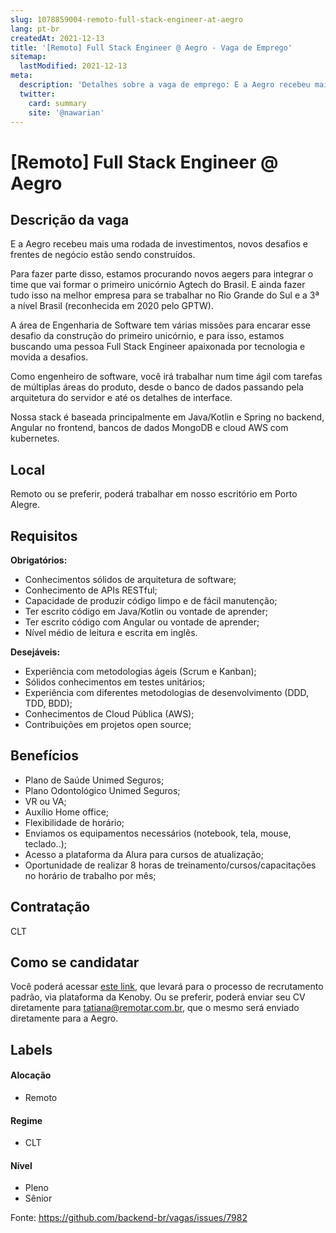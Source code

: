 ```yaml
---
slug: 1078859004-remoto-full-stack-engineer-at-aegro
lang: pt-br
createdAt: 2021-12-13
title: '[Remoto] Full Stack Engineer @ Aegro - Vaga de Emprego'
sitemap:
  lastModified: 2021-12-13
meta:
  description: 'Detalhes sobre a vaga de emprego: E a Aegro recebeu mais uma rodada de investimentos, novos desafios e frentes de negócio estão sendo construídos. Para fazer parte disso, estamos procurando novos aegers para integrar o time que vai formar o primeiro unicórnio Agtech do Brasil. E ainda fazer tudo isso na melhor empresa para se trabalhar no Rio Grande do Sul e a 3ª a nível Brasil (reconhecida em 2020 pelo GPTW). A área de Engenharia de Software tem várias missões para encarar esse desafio da construção do primeiro unicórnio, e para isso, estamos buscando uma pessoa Full Stack Engineer apaixonada por tecnologia e movida a desafios. Como engenheiro de software, você irá trabalhar num time ágil com tarefas de múltiplas áreas do produto, desde o banco de dados passando pela arquitetura do servidor e até os detalhes de interface. Nossa stack é baseada principalmente em Java/Kotlin e Spring no backend, Angular no frontend, bancos de dados MongoDB e cloud AWS com kubernetes.'
  twitter:
    card: summary
    site: '@nawarian'
---
```


# [Remoto] Full Stack Engineer @ Aegro

## Descrição da vaga

E a Aegro recebeu mais uma rodada de investimentos, novos desafios e frentes de negócio estão sendo construídos.

Para fazer parte disso, estamos procurando novos aegers para integrar o time que vai formar o primeiro unicórnio Agtech do Brasil. E ainda fazer tudo isso na melhor empresa para se trabalhar no Rio Grande do Sul e a 3ª a nível Brasil (reconhecida em 2020 pelo GPTW).

A área de Engenharia de Software tem várias missões para encarar esse desafio da construção do primeiro unicórnio, e para isso, estamos buscando uma pessoa Full Stack Engineer apaixonada por tecnologia e movida a desafios.

Como engenheiro de software, você irá trabalhar num time ágil com tarefas de múltiplas áreas do produto, desde o banco de dados passando pela arquitetura do servidor e até os detalhes de interface.

Nossa stack é baseada principalmente em Java/Kotlin e Spring no backend, Angular no frontend, bancos de dados MongoDB e cloud AWS com kubernetes.

## Local

Remoto ou se preferir, poderá trabalhar em nosso escritório em Porto Alegre.

## Requisitos

**Obrigatórios:**
- Conhecimentos sólidos de arquitetura de software;
- Conhecimento de APIs RESTful;
- Capacidade de produzir código limpo e de fácil manutenção;
- Ter escrito código em Java/Kotlin ou vontade de aprender;
- Ter escrito código com Angular ou vontade de aprender;
- Nível médio de leitura e escrita em inglês.

**Desejáveis:**
- Experiência com metodologias ágeis (Scrum e Kanban);
- Sólidos conhecimentos em testes unitários;
- Experiência com diferentes metodologias de desenvolvimento (DDD, TDD, BDD);
- Conhecimentos de Cloud Pública (AWS);
- Contribuições em projetos open source;


## Benefícios

- Plano de Saúde Unimed Seguros;
- Plano Odontológico Unimed Seguros;
- VR ou VA;
- Auxílio Home office;
- Flexibilidade de horário;
- Enviamos os equipamentos necessários (notebook, tela, mouse, teclado..);
- Acesso a plataforma da Alura para cursos de atualização;
- Oportunidade de realizar 8 horas de treinamento/cursos/capacitações no horário de trabalho por mês;


## Contratação

CLT

## Como se candidatar

Você poderá acessar [este link](https://jobs.kenoby.com/aegro/job/full-stack-engineer-remoto/61549d25b3dd84187285eff3?utm_source=remotar), que levará para o processo de recrutamento padrão, via plataforma da Kenoby.
Ou se preferir, poderá enviar seu CV diretamente para tatiana@remotar.com.br, que o mesmo será enviado diretamente para a Aegro. 


## Labels
<!-- retire os labels que não fazem sentido à vaga -->

#### Alocação
- Remoto

#### Regime
- CLT

#### Nível
- Pleno
- Sênior



Fonte: https://github.com/backend-br/vagas/issues/7982